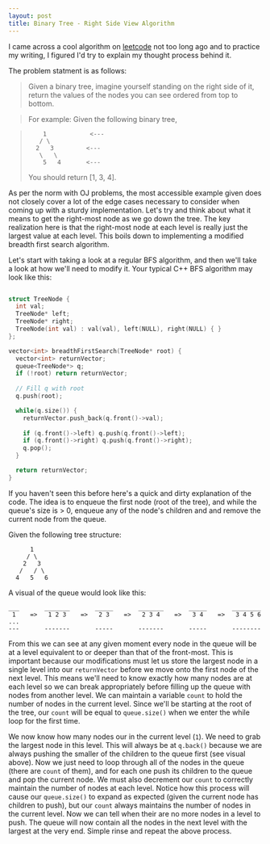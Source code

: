 ```yaml
---
layout: post
title: Binary Tree - Right Side View Algorithm
---
```


I came across a cool algorithm on [leetcode](https://leetcode.com/problems/binary-tree-right-side-view/) not too long ago and to practice my
writing, I figured I'd try to explain my thought process behind it.

The problem statment is as follows:

> Given a binary tree, imagine yourself standing on the right side of it, return the values of the nodes you can see ordered from top to bottom.

> For example:
> Given the following binary tree,

>         1            <---
>        / \
>       2   3         <---
>        \   \
>         5   4       <---
>
> You should return [1, 3, 4].

As per the norm with OJ problems, the most accessible example given does not closely cover a lot of the edge cases necessary to consider
when coming up with a sturdy implementation. Let's try and think about what it means to get the right-most node as we
go down the tree. The key realization here is that the right-most node at each level is really just the largest
value at each level. This boils down to implementing a modified breadth first search algorithm. 

Let's start with taking a look at a regular BFS algorithm, and then we'll take a look at how we'll need to modify it.
Your typical C++ BFS algorithm may look like this:

```cpp

struct TreeNode {
  int val;
  TreeNode* left;
  TreeNode* right;
  TreeNode(int val) : val(val), left(NULL), right(NULL) { }
};

vector<int> breadthFirstSearch(TreeNode* root) {
  vector<int> returnVector;
  queue<TreeNode*> q;
  if (!root) return returnVector;
  
  // Fill q with root
  q.push(root);

  while(q.size()) {
    returnVector.push_back(q.front()->val);
    
    if (q.front()->left) q.push(q.front()->left);
    if (q.front()->right) q.push(q.front()->right);
    q.pop();
  }

  return returnVector;
}

```

If you haven't seen this before here's a quick and dirty explanation of
the code. The idea is to enqueue the first node (root of the tree), and while the
queue's size is > 0, enqueue any of the node's children and and remove the current node
from the queue.

Given the following tree structure:

```
      1
     / \
    2   3
   /   / \
  4   5   6
```

A visual of the queue would look like this:

```
___       _______       _____       _______       _____       ________
 1    =>   1 2 3    =>   2 3    =>   2 3 4    =>   3 4    =>   3 4 5 6  ...
---       -------       -----       -------       -----       --------
```

From this we can see at any given moment every node in the queue will be at a level equivalent to or deeper than that
of the front-most. This is important because our modifications must let us store the largest node in a single level into our
`returnVector` before we move onto the first node of the next level. This means we'll need to know exactly how many nodes are
at each level so we can break appropriately before filling up the queue with nodes from another level. We can maintain a variable
`count` to hold the number of nodes in the current level. Since we'll be starting at the root of the tree, our `count` will be equal
to `queue.size()` when we enter the while loop for the first time.

We now know how many nodes our in the current level (`1`). We need to grab the largest node in this level.
This will always be at `q.back()` because we are always pushing the smaller of the children to the queue first (see visual above).
Now we just need to loop through all of the nodes in the queue (there are `count` of them), and for each one push its children to
the queue and pop the current node. We must also decrement our `count` to correctly maintain the number of nodes at each level. Notice
how this process will cause our `queue.size()` to expand as expected (given the current node has children to push), but our
`count` always maintains the number of nodes in the current level. Now we can tell when their are no more nodes in a level to push.
The queue will now contain all the nodes in the next level with the largest at the very end. Simple rinse and repeat the above process.